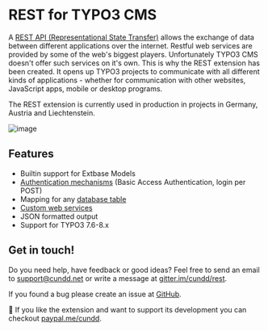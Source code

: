REST for TYPO3 CMS
==================

A [REST API (Representational State Transfer)](http://en.wikipedia.org/wiki/Representational_state_transfer) allows the exchange of data between different applications over the internet. Restful web services are provided by some of the web's biggest players. Unfortunately TYPO3 CMS doesn't offer such services on it's own. This is why the REST extension has been created. It opens up TYPO3 projects to communicate with all different kinds of applications - whether for communication with other websites, JavaScript apps, mobile or desktop programs.

The REST extension is currently used in production in projects in Germany, Austria and Liechtenstein.

![image](Resources/Public/Images/rest-usage-map.png)

Features
--------

- Builtin support for Extbase Models
- [Authentication mechanisms](/Configuration/Authentication/) (Basic Access Authentication, login per POST)
- Mapping for any [database table](/Configuration/Virtual+Objects/)
- [Custom web services](/Tutorial/)
- JSON formatted output
- Support for TYPO3 7.6-8.x


Get in touch!
-------------

Do you need help, have feedback or good ideas? Feel free to send an email to [support@cundd.net](mailto:support@cundd.net) or write a message at [gitter.im/cundd/rest](https://gitter.im/cundd/rest).

If you found a bug please create an issue at [GitHub](https://github.com/cundd/rest/issues).

🥂 If you like the extension and want to support its development you can checkout [paypal.me/cundd](https://paypal.me/cundd).